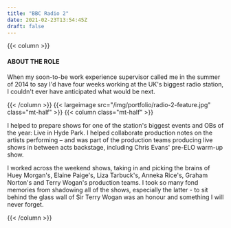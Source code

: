 ```yaml
---
title: "BBC Radio 2"
date: 2021-02-23T13:54:45Z
draft: false
---
```

{{< column >}}
<h4>ABOUT THE ROLE</h4>
<p>When my soon-to-be work experience supervisor called me in the summer of 2014 to say I'd have four weeks working at the UK's biggest radio station, I couldn't ever have anticipated what would be next.</p>
{{< /column >}}
{{< largeimage src="/img/portfolio/radio-2-feature.jpg" class="mt-half" >}}
{{< column class="mt-half" >}}
<p>
	I helped to prepare shows for one of the station's biggest events and OBs of the year: Live in Hyde Park. I helped collaborate production notes on the artists performing – and was part of the production teams producing live shows in between acts backstage, including Chris Evans' pre-ELO warm-up show.
</p>
<p>
	I worked across the weekend shows, taking in and picking the brains of Huey Morgan's, Elaine Paige's, Liza Tarbuck's, Anneka Rice's, Graham Norton's and Terry Wogan's production teams. I took so many fond memories from shadowing all of the shows, especially the latter - to sit behind the glass wall of Sir Terry Wogan was an honour and something I will never forget.
</p>
{{< /column >}}
